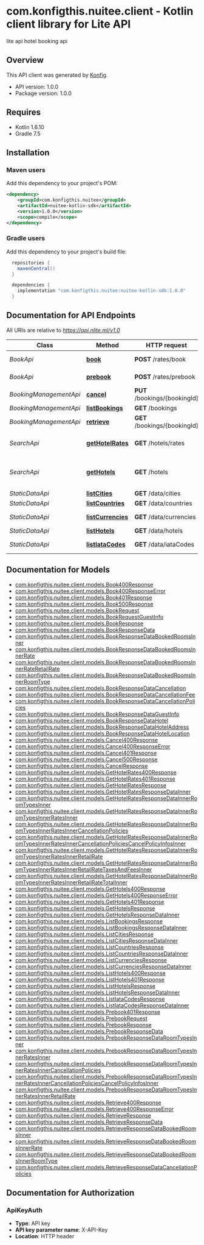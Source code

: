 # com.konfigthis.nuitee.client - Kotlin client library for Lite API

lite api hotel booking api

## Overview
This API client was generated by [Konfig](https://konfigthis.com).

- API version: 1.0.0
- Package version: 1.0.0

## Requires

* Kotlin 1.6.10
* Gradle 7.5

## Installation

### Maven users

Add this dependency to your project's POM:

```xml
<dependency>
    <groupId>com.konfigthis.nuitee</groupId>
    <artifactId>nuitee-kotlin-sdk</artifactId>
    <version>1.0.0</version>
    <scope>compile</scope>
</dependency>
```

### Gradle users

Add this dependency to your project's build file:

```groovy
  repositories {
    mavenCentral()
  }

  dependencies {
    implementation "com.konfigthis.nuitee:nuitee-kotlin-sdk:1.0.0"
  }
```

<a name="documentation-for-api-endpoints"></a>
## Documentation for API Endpoints

All URIs are relative to *https://api.nlite.ml/v1.0*

Class | Method | HTTP request | Description
------------ | ------------- | ------------- | -------------
*BookApi* | [**book**](docs/BookApi.md#book) | **POST** /rates/book | Hotel rate book
*BookApi* | [**prebook**](docs/BookApi.md#prebook) | **POST** /rates/prebook | Hotel rate prebook
*BookingManagementApi* | [**cancel**](docs/BookingManagementApi.md#cancel) | **PUT** /bookings/{bookingId} | Booking cancel
*BookingManagementApi* | [**listBookings**](docs/BookingManagementApi.md#listbookings) | **GET** /bookings | Booking list
*BookingManagementApi* | [**retrieve**](docs/BookingManagementApi.md#retrieve) | **GET** /bookings/{bookingId} | Booking retrieve
*SearchApi* | [**getHotelRates**](docs/SearchApi.md#gethotelrates) | **GET** /hotels/rates | Hotel full rate availability
*SearchApi* | [**getHotels**](docs/SearchApi.md#gethotels) | **GET** /hotels | Hotel minimum rate availability
*StaticDataApi* | [**listCities**](docs/StaticDataApi.md#listcities) | **GET** /data/cities | City list
*StaticDataApi* | [**listCountries**](docs/StaticDataApi.md#listcountries) | **GET** /data/countries | Country list
*StaticDataApi* | [**listCurrencies**](docs/StaticDataApi.md#listcurrencies) | **GET** /data/currencies | Currency list
*StaticDataApi* | [**listHotels**](docs/StaticDataApi.md#listhotels) | **GET** /data/hotels | Hotel list
*StaticDataApi* | [**listIataCodes**](docs/StaticDataApi.md#listiatacodes) | **GET** /data/iataCodes | IATA code list


<a name="documentation-for-models"></a>
## Documentation for Models

 - [com.konfigthis.nuitee.client.models.Book400Response](docs/Book400Response.md)
 - [com.konfigthis.nuitee.client.models.Book400ResponseError](docs/Book400ResponseError.md)
 - [com.konfigthis.nuitee.client.models.Book401Response](docs/Book401Response.md)
 - [com.konfigthis.nuitee.client.models.Book500Response](docs/Book500Response.md)
 - [com.konfigthis.nuitee.client.models.BookRequest](docs/BookRequest.md)
 - [com.konfigthis.nuitee.client.models.BookRequestGuestInfo](docs/BookRequestGuestInfo.md)
 - [com.konfigthis.nuitee.client.models.BookResponse](docs/BookResponse.md)
 - [com.konfigthis.nuitee.client.models.BookResponseData](docs/BookResponseData.md)
 - [com.konfigthis.nuitee.client.models.BookResponseDataBookedRoomsInner](docs/BookResponseDataBookedRoomsInner.md)
 - [com.konfigthis.nuitee.client.models.BookResponseDataBookedRoomsInnerRate](docs/BookResponseDataBookedRoomsInnerRate.md)
 - [com.konfigthis.nuitee.client.models.BookResponseDataBookedRoomsInnerRateRetailRate](docs/BookResponseDataBookedRoomsInnerRateRetailRate.md)
 - [com.konfigthis.nuitee.client.models.BookResponseDataBookedRoomsInnerRoomType](docs/BookResponseDataBookedRoomsInnerRoomType.md)
 - [com.konfigthis.nuitee.client.models.BookResponseDataCancellation](docs/BookResponseDataCancellation.md)
 - [com.konfigthis.nuitee.client.models.BookResponseDataCancellationFee](docs/BookResponseDataCancellationFee.md)
 - [com.konfigthis.nuitee.client.models.BookResponseDataCancellationPolicies](docs/BookResponseDataCancellationPolicies.md)
 - [com.konfigthis.nuitee.client.models.BookResponseDataGuestInfo](docs/BookResponseDataGuestInfo.md)
 - [com.konfigthis.nuitee.client.models.BookResponseDataHotel](docs/BookResponseDataHotel.md)
 - [com.konfigthis.nuitee.client.models.BookResponseDataHotelAddress](docs/BookResponseDataHotelAddress.md)
 - [com.konfigthis.nuitee.client.models.BookResponseDataHotelLocation](docs/BookResponseDataHotelLocation.md)
 - [com.konfigthis.nuitee.client.models.Cancel400Response](docs/Cancel400Response.md)
 - [com.konfigthis.nuitee.client.models.Cancel400ResponseError](docs/Cancel400ResponseError.md)
 - [com.konfigthis.nuitee.client.models.Cancel401Response](docs/Cancel401Response.md)
 - [com.konfigthis.nuitee.client.models.Cancel500Response](docs/Cancel500Response.md)
 - [com.konfigthis.nuitee.client.models.CancelResponse](docs/CancelResponse.md)
 - [com.konfigthis.nuitee.client.models.GetHotelRates400Response](docs/GetHotelRates400Response.md)
 - [com.konfigthis.nuitee.client.models.GetHotelRates401Response](docs/GetHotelRates401Response.md)
 - [com.konfigthis.nuitee.client.models.GetHotelRatesResponse](docs/GetHotelRatesResponse.md)
 - [com.konfigthis.nuitee.client.models.GetHotelRatesResponseDataInner](docs/GetHotelRatesResponseDataInner.md)
 - [com.konfigthis.nuitee.client.models.GetHotelRatesResponseDataInnerRoomTypesInner](docs/GetHotelRatesResponseDataInnerRoomTypesInner.md)
 - [com.konfigthis.nuitee.client.models.GetHotelRatesResponseDataInnerRoomTypesInnerRatesInner](docs/GetHotelRatesResponseDataInnerRoomTypesInnerRatesInner.md)
 - [com.konfigthis.nuitee.client.models.GetHotelRatesResponseDataInnerRoomTypesInnerRatesInnerCancellationPolicies](docs/GetHotelRatesResponseDataInnerRoomTypesInnerRatesInnerCancellationPolicies.md)
 - [com.konfigthis.nuitee.client.models.GetHotelRatesResponseDataInnerRoomTypesInnerRatesInnerCancellationPoliciesCancelPolicyInfosInner](docs/GetHotelRatesResponseDataInnerRoomTypesInnerRatesInnerCancellationPoliciesCancelPolicyInfosInner.md)
 - [com.konfigthis.nuitee.client.models.GetHotelRatesResponseDataInnerRoomTypesInnerRatesInnerRetailRate](docs/GetHotelRatesResponseDataInnerRoomTypesInnerRatesInnerRetailRate.md)
 - [com.konfigthis.nuitee.client.models.GetHotelRatesResponseDataInnerRoomTypesInnerRatesInnerRetailRateTaxesAndFeesInner](docs/GetHotelRatesResponseDataInnerRoomTypesInnerRatesInnerRetailRateTaxesAndFeesInner.md)
 - [com.konfigthis.nuitee.client.models.GetHotelRatesResponseDataInnerRoomTypesInnerRatesInnerRetailRateTotalInner](docs/GetHotelRatesResponseDataInnerRoomTypesInnerRatesInnerRetailRateTotalInner.md)
 - [com.konfigthis.nuitee.client.models.GetHotels400Response](docs/GetHotels400Response.md)
 - [com.konfigthis.nuitee.client.models.GetHotels400ResponseError](docs/GetHotels400ResponseError.md)
 - [com.konfigthis.nuitee.client.models.GetHotels401Response](docs/GetHotels401Response.md)
 - [com.konfigthis.nuitee.client.models.GetHotelsResponse](docs/GetHotelsResponse.md)
 - [com.konfigthis.nuitee.client.models.GetHotelsResponseDataInner](docs/GetHotelsResponseDataInner.md)
 - [com.konfigthis.nuitee.client.models.ListBookingsResponse](docs/ListBookingsResponse.md)
 - [com.konfigthis.nuitee.client.models.ListBookingsResponseDataInner](docs/ListBookingsResponseDataInner.md)
 - [com.konfigthis.nuitee.client.models.ListCitiesResponse](docs/ListCitiesResponse.md)
 - [com.konfigthis.nuitee.client.models.ListCitiesResponseDataInner](docs/ListCitiesResponseDataInner.md)
 - [com.konfigthis.nuitee.client.models.ListCountriesResponse](docs/ListCountriesResponse.md)
 - [com.konfigthis.nuitee.client.models.ListCountriesResponseDataInner](docs/ListCountriesResponseDataInner.md)
 - [com.konfigthis.nuitee.client.models.ListCurrenciesResponse](docs/ListCurrenciesResponse.md)
 - [com.konfigthis.nuitee.client.models.ListCurrenciesResponseDataInner](docs/ListCurrenciesResponseDataInner.md)
 - [com.konfigthis.nuitee.client.models.ListHotels400Response](docs/ListHotels400Response.md)
 - [com.konfigthis.nuitee.client.models.ListHotels401Response](docs/ListHotels401Response.md)
 - [com.konfigthis.nuitee.client.models.ListHotelsResponse](docs/ListHotelsResponse.md)
 - [com.konfigthis.nuitee.client.models.ListHotelsResponseDataInner](docs/ListHotelsResponseDataInner.md)
 - [com.konfigthis.nuitee.client.models.ListIataCodesResponse](docs/ListIataCodesResponse.md)
 - [com.konfigthis.nuitee.client.models.ListIataCodesResponseDataInner](docs/ListIataCodesResponseDataInner.md)
 - [com.konfigthis.nuitee.client.models.Prebook401Response](docs/Prebook401Response.md)
 - [com.konfigthis.nuitee.client.models.PrebookRequest](docs/PrebookRequest.md)
 - [com.konfigthis.nuitee.client.models.PrebookResponse](docs/PrebookResponse.md)
 - [com.konfigthis.nuitee.client.models.PrebookResponseData](docs/PrebookResponseData.md)
 - [com.konfigthis.nuitee.client.models.PrebookResponseDataRoomTypesInner](docs/PrebookResponseDataRoomTypesInner.md)
 - [com.konfigthis.nuitee.client.models.PrebookResponseDataRoomTypesInnerRatesInner](docs/PrebookResponseDataRoomTypesInnerRatesInner.md)
 - [com.konfigthis.nuitee.client.models.PrebookResponseDataRoomTypesInnerRatesInnerCancellationPolicies](docs/PrebookResponseDataRoomTypesInnerRatesInnerCancellationPolicies.md)
 - [com.konfigthis.nuitee.client.models.PrebookResponseDataRoomTypesInnerRatesInnerCancellationPoliciesCancelPolicyInfosInner](docs/PrebookResponseDataRoomTypesInnerRatesInnerCancellationPoliciesCancelPolicyInfosInner.md)
 - [com.konfigthis.nuitee.client.models.PrebookResponseDataRoomTypesInnerRatesInnerRetailRate](docs/PrebookResponseDataRoomTypesInnerRatesInnerRetailRate.md)
 - [com.konfigthis.nuitee.client.models.Retrieve400Response](docs/Retrieve400Response.md)
 - [com.konfigthis.nuitee.client.models.Retrieve400ResponseError](docs/Retrieve400ResponseError.md)
 - [com.konfigthis.nuitee.client.models.RetrieveResponse](docs/RetrieveResponse.md)
 - [com.konfigthis.nuitee.client.models.RetrieveResponseData](docs/RetrieveResponseData.md)
 - [com.konfigthis.nuitee.client.models.RetrieveResponseDataBookedRoomsInner](docs/RetrieveResponseDataBookedRoomsInner.md)
 - [com.konfigthis.nuitee.client.models.RetrieveResponseDataBookedRoomsInnerRate](docs/RetrieveResponseDataBookedRoomsInnerRate.md)
 - [com.konfigthis.nuitee.client.models.RetrieveResponseDataBookedRoomsInnerRoomType](docs/RetrieveResponseDataBookedRoomsInnerRoomType.md)
 - [com.konfigthis.nuitee.client.models.RetrieveResponseDataCancellationPolicies](docs/RetrieveResponseDataCancellationPolicies.md)


<a name="documentation-for-authorization"></a>
## Documentation for Authorization

<a name="ApiKeyAuth"></a>
### ApiKeyAuth

- **Type**: API key
- **API key parameter name**: X-API-Key
- **Location**: HTTP header

